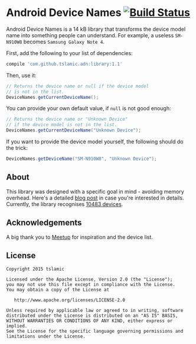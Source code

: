 
Android Device Names [![Build Status](https://travis-ci.org/tslamic/AndroidDeviceNames.svg?branch=master)](https://travis-ci.org/tslamic/AndroidDeviceNames)
===================

Android Device Names is a 14 kB library that transforms the device model name into something people can understand. For example, a useless `SM-N910W8` becomes `Samsung Galaxy Note 4`. 

First, add the following to your list of dependencies:

```groovy
compile 'com.github.tslamic.adn:library:1.1'
```

Then, use it:

```java
// Returns the device name or null if the device model 
// is not in the list.
DeviceNames.getCurrentDeviceName();
```

You can provide your own default value, if `null` is not good enough:

```java
// Returns the device name or "Unknown Device" 
// if the device model is not in the list.
DeviceNames.getCurrentDeviceName("Unknown Device");
```

If you want to provide the device model yourself, the following should do the trick:

```java
DeviceNames.getDeviceName("SM-N910W8", "Unknown Device");
```

About
---

This library was designed with a specific goal in mind - avoiding memory overhead. Here's a detailed [blog post](http://tslamic.github.io/creating-android-device-names/) in case you're interested in details. Currently, the library recognises [10483 devices](https://github.com/corcoran/AndroidDeviceNames/blob/master/generator/devices/cached.devices).

Acknowledgements
---

A big thank you to [Meetup](https://github.com/meetup/android-device-names) for inspiration and the device list.

License
---

    Copyright 2015 tslamic

    Licensed under the Apache License, Version 2.0 (the "License");
    you may not use this file except in compliance with the License.
    You may obtain a copy of the License at

       http://www.apache.org/licenses/LICENSE-2.0

    Unless required by applicable law or agreed to in writing, software
    distributed under the License is distributed on an "AS IS" BASIS,
    WITHOUT WARRANTIES OR CONDITIONS OF ANY KIND, either express or implied.
    See the License for the specific language governing permissions and
    limitations under the License.
